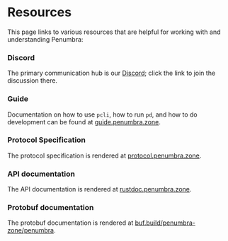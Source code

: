 # Resources

This page links to various resources that are helpful for working with and
understanding Penumbra:

### Discord

The primary communication hub is our [Discord]; click the link to join the
discussion there.

### Guide

Documentation on how to use `pcli`, how to run `pd`, and how to do development can be found at [guide.penumbra.zone][guide].

### Protocol Specification

The protocol specification is rendered at [protocol.penumbra.zone][protocol].

### API documentation

The API documentation is rendered at [rustdoc.penumbra.zone][rustdoc].

### Protobuf documentation

The protobuf documentation is rendered at [buf.build/penumbra-zone/penumbra][protobuf].

[Discord]: https://discord.gg/hKvkrqa3zC
[protocol]: https://protocol.penumbra.zone
[rustdoc]: https://rustdoc.penumbra.zone
[guide]: https://guide.penumbra.zone
[protobuf]: https://buf.build/penumbra-zone/penumbra
